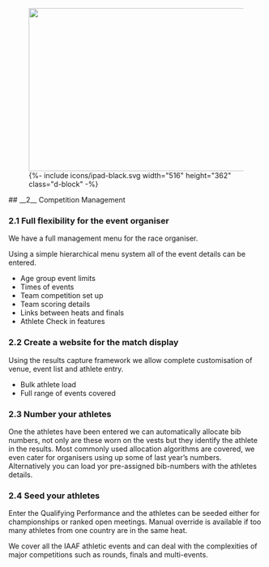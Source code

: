 <div class="side-image side-image-right tablet-shadow" data-aos="fade-left">
 <figure class="tablet-demo">
     <img src="{{ site.baseurl }}/assets/img/screens/tablet-screen-comp-management-1.png" class="screen" id="comp-screen" width="430" height="322">
  	{%- include icons/ipad-black.svg width="516" height="362" class="d-block" -%}
</figure>
</div>
<div markdown="1" data-aos="fade-up">
## __2__ Competition Management 
	     
### 2.1 Full flexibility for the event organiser

We have a full management menu for the race organiser.

Using a simple hierarchical menu system all of the event details can be entered.

* Age group event limits
* Times of events
* Team competition set up
* Team scoring details
* Links between heats and finals
* Athlete Check in features

 
	      
### 2.2 Create a website for the match display

Using the results capture framework we allow complete customisation of venue, event list and athlete entry. 

* Bulk athlete load
* Full range of events covered


### 2.3 Number your athletes

One the athletes have been entered we can automatically allocate bib numbers, not only are these worn on the vests but they identify the athlete in the results. Most commonly used allocation algorithms are covered, we even cater for organisers using up some of last year’s numbers. Alternatively you can load yor pre-assigned bib-numbers with the athletes details.
  


### 2.4 Seed your athletes



Enter the Qualifying Performance and the athletes can be seeded either for championships or ranked open meetings. Manual override is available if too many athletes from one country are in the same heat.

We cover all the IAAF athletic events and can deal with the complexities of major competitions such as rounds, finals and multi-events.

</div>